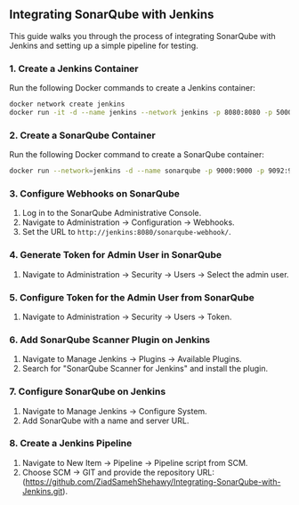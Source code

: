 ## Integrating SonarQube with Jenkins

This guide walks you through the process of integrating SonarQube with Jenkins and setting up a simple pipeline for testing.

### 1. Create a Jenkins Container

Run the following Docker commands to create a Jenkins container:

```bash
docker network create jenkins
docker run -it -d --name jenkins --network jenkins -p 8080:8080 -p 50000:50000 --restart=on-failure -v /home/ubuntu/jenkins_home:/var/jenkins_home jenkins/jenkins
```

### 2. Create a SonarQube Container

Run the following Docker command to create a SonarQube container:

```bash
docker run --network=jenkins -d --name sonarqube -p 9000:9000 -p 9092:9092 sonarqube
```

### 3. Configure Webhooks on SonarQube

1. Log in to the SonarQube Administrative Console.
2. Navigate to Administration → Configuration → Webhooks.
3. Set the URL to `http://jenkins:8080/sonarqube-webhook/`.

### 4. Generate Token for Admin User in SonarQube

1. Navigate to Administration → Security → Users → Select the admin user.

### 5. Configure Token for the Admin User from SonarQube

1. Navigate to Administration → Security → Users → Token.

### 6. Add SonarQube Scanner Plugin on Jenkins

1. Navigate to Manage Jenkins → Plugins → Available Plugins.
2. Search for "SonarQube Scanner for Jenkins" and install the plugin.

### 7. Configure SonarQube on Jenkins

1. Navigate to Manage Jenkins → Configure System.
2. Add SonarQube with a name and server URL.

### 8. Create a Jenkins Pipeline

1. Navigate to New Item → Pipeline → Pipeline script from SCM.
2. Choose SCM → GIT and provide the repository URL: (https://github.com/ZiadSamehShehawy/Integrating-SonarQube-with-Jenkins.git).
